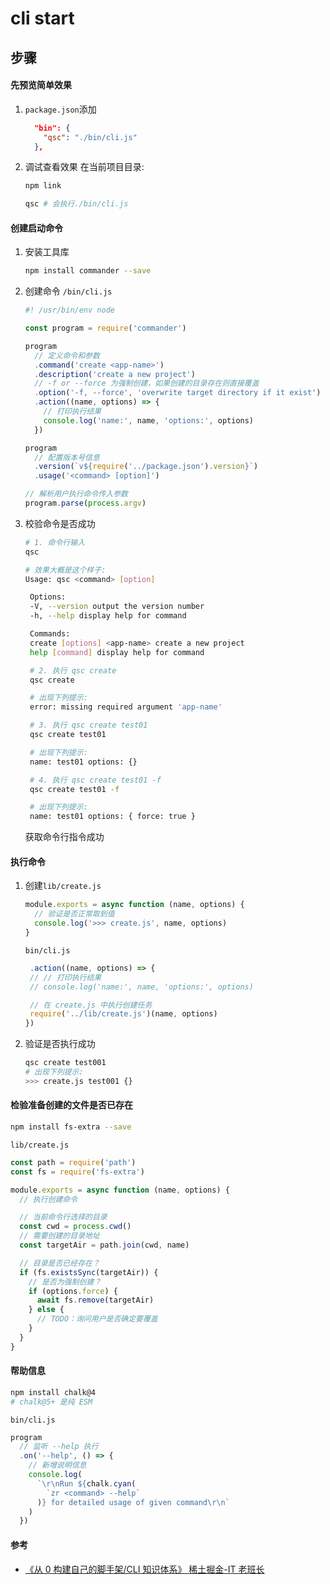 # cli start

## 步骤

#### 先预览简单效果

1. `package.json`添加

   ```json
     "bin": {
       "qsc": "./bin/cli.js"
     },
   ```

2. 调试查看效果
   在当前项目目录:

   ```bash
   npm link

   qsc # 会执行./bin/cli.js
   ```

#### 创建启动命令

1. 安装工具库
   ```bash
   npm install commander --save
   ```
2. 创建命令
   `/bin/cli.js `

   ```js
   #! /usr/bin/env node

   const program = require('commander')

   program
     // 定义命令和参数
     .command('create <app-name>')
     .description('create a new project')
     // -f or --force 为强制创建，如果创建的目录存在则直接覆盖
     .option('-f, --force', 'overwrite target directory if it exist')
     .action((name, options) => {
       // 打印执行结果
       console.log('name:', name, 'options:', options)
     })

   program
     // 配置版本号信息
     .version(`v${require('../package.json').version}`)
     .usage('<command> [option]')

   // 解析用户执行命令传入参数
   program.parse(process.argv)
   ```

3. 校验命令是否成功

   ```bash
   # 1. 命令行输入
   qsc

   # 效果大概是这个样子:
   Usage: qsc <command> [option]

    Options:
    -V, --version output the version number
    -h, --help display help for command

    Commands:
    create [options] <app-name> create a new project
    help [command] display help for command

    # 2. 执行 qsc create
    qsc create

    # 出现下列提示:
    error: missing required argument 'app-name'

    # 3. 执行 qsc create test01
    qsc create test01

    # 出现下列提示:
    name: test01 options: {}

    # 4. 执行 qsc create test01 -f
    qsc create test01 -f

    # 出现下列提示:
    name: test01 options: { force: true }

   ```

   获取命令行指令成功

#### 执行命令

1. 创建`lib/create.js`

   ```js
   module.exports = async function (name, options) {
     // 验证是否正常取到值
     console.log('>>> create.js', name, options)
   }
   ```

   `bin/cli.js`

   ```js
    .action((name, options) => {
    // // 打印执行结果
    // console.log('name:', name, 'options:', options)

    // 在 create.js 中执行创建任务
    require('../lib/create.js')(name, options)
   })
   ```

2. 验证是否执行成功

   ```bash
   qsc create test001
   # 出现下列提示:
   >>> create.js test001 {}
   ```

#### 检验准备创建的文件是否已存在

```bash
npm install fs-extra --save
```

`lib/create.js`

```js
const path = require('path')
const fs = require('fs-extra')

module.exports = async function (name, options) {
  // 执行创建命令

  // 当前命令行选择的目录
  const cwd = process.cwd()
  // 需要创建的目录地址
  const targetAir = path.join(cwd, name)

  // 目录是否已经存在？
  if (fs.existsSync(targetAir)) {
    // 是否为强制创建？
    if (options.force) {
      await fs.remove(targetAir)
    } else {
      // TODO：询问用户是否确定要覆盖
    }
  }
}
```

#### 帮助信息

```bash
npm install chalk@4
# chalk@5+ 是纯 ESM
```

`bin/cli.js`

```js
program
  // 监听 --help 执行
  .on('--help', () => {
    // 新增说明信息
    console.log(
      `\r\nRun ${chalk.cyan(
        `zr <command> --help`
      )} for detailed usage of given command\r\n`
    )
  })
```

#### 参考

- [《从 0 构建自己的脚手架/CLI 知识体系》 稀土掘金-IT 老班长](https://juejin.cn/post/6966119324478079007)
